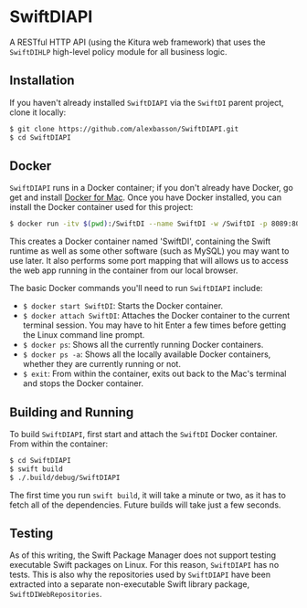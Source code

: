# SwiftDIAPI

A RESTful HTTP API (using the Kitura web framework) that uses the `SwiftDIHLP` high-level policy module for all business logic.

## Installation

If you haven't already installed `SwiftDIAPI` via the `SwiftDI` parent project, clone it locally:

```bash
$ git clone https://github.com/alexbasson/SwiftDIAPI.git
$ cd SwiftDIAPI
```

## Docker

`SwiftDIAPI` runs in a Docker container; if you don't already have Docker, go get and install [Docker for Mac](https://www.docker.com/products/docker). Once you have Docker installed, you can install the Docker container used for this project:

```bash
$ docker run -itv $(pwd):/SwiftDI --name SwiftDI -w /SwiftDI -p 8089:8089 -p 8090:8090 -p 5984:5984 twostraws/server-side-swift /bin/bash
```

This creates a Docker container named 'SwiftDI', containing the Swift runtime as well as some other software (such as MySQL) you may want to use later. It also performs some port mapping that will allows us to access the web app running in the container from our local browser.

The basic Docker commands you'll need to run `SwiftDIAPI` include:

- `$ docker start SwiftDI`: Starts the Docker container.
- `$ docker attach SwiftDI`: Attaches the Docker container to the current terminal session. You may have to hit Enter a few times before getting the Linux command line prompt.
- `$ docker ps`: Shows all the currently running Docker containers.
- `$ docker ps -a`: Shows all the locally available Docker containers, whether they are currently running or not.
- `$ exit`: From within the container, exits out back to the Mac's terminal and stops the Docker container.

## Building and Running

To build `SwiftDIAPI`, first start and attach the `SwiftDI` Docker container. From within the container:

```bash
$ cd SwiftDIAPI
$ swift build
$ ./.build/debug/SwiftDIAPI
```

The first time you run `swift build`, it will take a minute or two, as it has to fetch all of the dependencies. Future builds will take just a few seconds.

## Testing

As of this writing, the Swift Package Manager does not support testing executable Swift packages on Linux. For this reason, `SwiftDIAPI` has no tests. This is also why the repositories used by `SwiftDIAPI` have been extracted into a separate non-executable Swift library package, `SwiftDIWebRepositories`.
